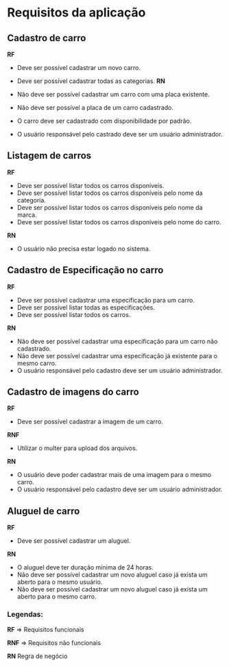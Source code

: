 # Requisitos da aplicação

## Cadastro de carro

**RF**

- Deve ser possível cadastrar um novo carro.
- Deve ser possível cadastrar todas as categorias.
**RN** 

- Não deve ser possível cadastrar um carro com uma placa existente.
- Não deve ser possível a placa de um carro cadastrado.
- O carro deve ser cadastrado com disponibilidade por padrão.
- O usuário responsável pelo castrado deve ser um usuário administrador.

## Listagem de carros

**RF**

- Deve ser possível listar todos os carros disponíveis.
- Deve ser possível listar todos os carros disponíveis pelo nome da categoria.
- Deve ser possível listar todos os carros disponíveis pelo nome da marca.
- Deve ser possível listar todos os carros disponíveis pelo nome do carro.

**RN**

- O usuário não precisa estar logado no sistema.

## Cadastro de Especificação no carro

**RF**
- Deve ser possível cadastrar uma especificação para um carro.
- Deve ser possível listar todas as especificações.
- Deve ser possível listar todos os carros.


**RN**

- Não deve ser possível cadastrar uma especificação para um carro não cadastrado.
- Não deve ser possível cadastrar uma especificação já existente para o mesmo carro.
- O usuário responsável pelo cadastro deve ser um usuário administrador.


## Cadastro de imagens do carro

**RF**

- Deve ser possível cadastrar a imagem de um carro.


**RNF**

- Utilizar o multer para upload dos arquivos.

**RN**

- O usuário deve poder cadastrar mais de uma imagem para o mesmo carro.
- O usuário responsável pelo cadastro deve ser um usuário administrador.

## Aluguel de carro

**RF**

- Deve ser possível cadastrar um aluguel.

**RN**

- O aluguel deve ter duração mínima de  24 horas.
- Não deve ser possível cadastrar um novo aluguel caso já exista um aberto para o mesmo usuário.
- Não deve ser possível cadastrar um novo aluguel caso já exista um aberto para o mesmo carro.

### Legendas: 

**RF** => Requisitos funcionais

**RNF** => Requisitos não funcionais

**RN** Regra de negócio